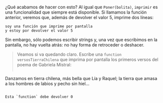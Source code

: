¿Qué acabamos de hacer con esto? Al igual que `Poner(bolita)`, `imprimir` es una funcionalidad que siempre está disponible. Si llamamos la función anterior, veremos que, además de devolver el valor 5, imprime dos líneas: 

```
soy una función que imprime por pantalla
y estoy por devolver el valor 5
```

Sin embargo, sólo podemos escribir strings y, una vez que escribimos en la pantalla, no hay vuelta atrás: no hay forma de retroceder o deshacer.

> Veamos si va quedando claro. Escribe una `function` `versosTierraChilena` que imprima por pantalla los primeros versos del poema de Gabriela Mistral:
> 
> ```
Danzamos en tierra chilena,
más bella que Lía y Raquel;
la tierra que amasa a los hombres
de labios y pecho sin hiel...
```

Esta `function` debe devolver 0

